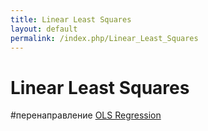 ```yaml
---
title: Linear Least Squares
layout: default
permalink: /index.php/Linear_Least_Squares
---
```


# Linear Least Squares

#перенаправление [OLS Regression](OLS_Regression)